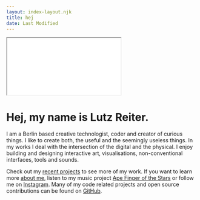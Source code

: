 ```yaml
---
layout: index-layout.njk
title: hej
date: Last Modified
---
```


<div class="centered-iframe" onClick="onFrameClicked()">
  <iframe id="sketch" src="assets/frames/day07-shape-fullscreen.html"></iframe>
</div>

# Hej, my name is Lutz Reiter.

I am a Berlin based creative technologist, coder and creator of curious things. I like to create both, the useful and the seemingly useless things. In my works I deal with the intersection of the digital and the physical. I enjoy building and designing interactive art, visualisations, non-conventional interfaces, tools and sounds. 

Check out my <a class="page-link" href="/projects">recent projects</a> to see more of my work. If you want to learn more <a class="page-link" href="/about">about me</a>, listen to my music project [Ape Finger of the Stars](https://soundcloud.com/apefinger) or follow me on [Instagram](https://www.instagram.com/lutzeputze/). Many of my code related projects and open source contributions can be found on [GitHub](https://github.com/lutzer).



